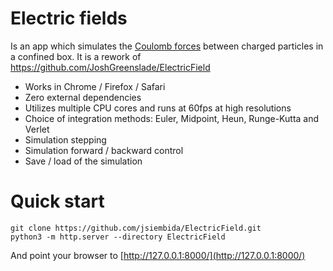 
# Electric fields

Is an app which simulates the [Coulomb forces](https://en.wikipedia.org/wiki/Coulomb%27s_law
) between charged particles in a confined box.
It is a rework of https://github.com/JoshGreenslade/ElectricField

- Works in Chrome / Firefox / Safari
- Zero external dependencies
- Utilizes multiple CPU cores and runs at 60fps at high resolutions
- Choice of integration methods: Euler, Midpoint, Heun, Runge-Kutta and Verlet
- Simulation stepping
- Simulation forward / backward control
- Save / load of the simulation


# Quick start

```
git clone https://github.com/jsiembida/ElectricField.git
python3 -m http.server --directory ElectricField
```

And point your browser to [http://127.0.0.1:8000/](http://127.0.0.1:8000/)
